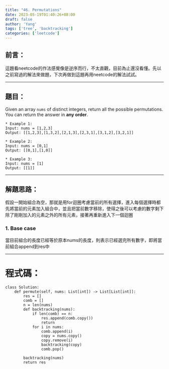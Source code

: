 ```yaml
---
title: "46. Permutations"
date: 2023-05-19T01:40:26+08:00
draft: false
author: 'Yang'
tags: ['tree', 'backtracking']
categories: ['leetcode']
---
```

## 前言：
這題看neetcode的作法感覺像是逆序而行，不太直觀，目前為止還沒看懂。先以之前寫過的解法來做題，下次再做到這題再用neetcode的解法試試。

---

## 題目：

Given an array `nums` of distinct integers, return all the possible permutations. You can return the answer in **any order**.

```
* Example 1:
Input: nums = [1,2,3]
Output: [[1,2,3],[1,3,2],[2,1,3],[2,3,1],[3,1,2],[3,2,1]]

* Example 2:
Input: nums = [0,1]
Output: [[0,1],[1,0]]

* Example 3:
Input: nums = [1]
Output: [[1]]
```

---

## 解題思路：
假設一開始組合為空，那就是用for迴圈考慮當前的所有選擇，進入每個選擇時都先將當前的元素加入組合中，並且把當前數字移除，使得之後可以考慮的數字剩下除了剛剛加入的元素之外的所有元素，接著再重新進入下一個迴圈


### 1. Base case
當目前組合的長度已經等於原本nums的長度，則表示已經選完所有數字，即將當前組合append到res中



---

# 程式碼：

```
class Solution:
    def permute(self, nums: List[int]) -> List[List[int]]:
        res = []
        comb = []
        n = len(nums)
        def backtracking(nums):
            if len(comb) == n:
                res.append(comb.copy())
                return
            for i in nums:
                comb.append(i)
                copy = nums.copy()
                copy.remove(i)
                backtracking(copy)
                comb.pop()

        backtracking(nums)
        return res
```


